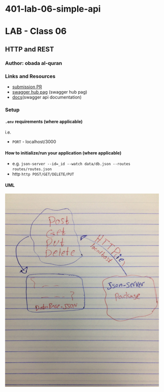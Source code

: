 # 401-lab-06-simple-api

# LAB - Class 06

## HTTP and REST

### Author: obada al-quran

### Links and Resources

- [submission PR](http://xyz.com)
- [swagger hub pag](https://app.swaggerhub.com/apis/obadeh/api-test/0.1) (swagger hub pag)
- [docs](./docs/docs.json)(swagger api documentation)

### Setup

#### `.env` requirements (where applicable)

i.e.

- `PORT` - localhost/3000

#### How to initialize/run your application (where applicable)

- e.g. `json-server --id=_id --watch data/db.json --routes routes/routes.json`
- http `http POST/GET/DELETE/PUT`


#### UML

![UML IMG](./img.jpg)